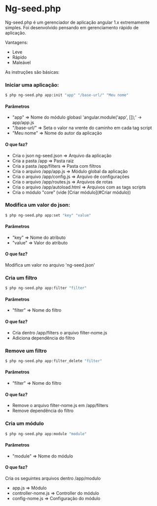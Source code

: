 # Ng-seed.php

Ng-seed.php é um gerenciador de aplicação angular 1.x extremamente simples. Foi desenvolvido pensando em gerenciamento rápido de aplicação.

Vantagens:
  - Leve
  - Rápido
  - Maleável

As instruções são básicas:

### Iniciar uma aplicação:
```sh
$ php ng-seed.php app:init "app" "/base-url/" "Meu nome"
```
#### Parâmetros
- "app" => Nome do módulo globasl 'angular.module('app', []);' -> app/app.js
- "/base-url/" => Seta o valor na vrente do caminho em cada tag script
- "Meu nome" => Nome do autor da aplicação

#### O que faz?
- Cria o json ng-seed.json => Arquivo da aplicação
- Cria a pasta /app => Pasta raiz
- Cria a pasta /app/filters => Pasta com filtros
- Cria o arquivo /app/app.js => Módulo global da aplicação
- Cria o arquivo /app/config.js => Arquivo de configurações
- Cria o arquivo /app/routes.js => Arquivos de rotas
- Cria o arquivo /app/autoload.html => Arquivos com as tags scripts
- Cria o módulo "core" (vide [Criar módulo](#Criar módulo))

### Modifica um valor do json:
```sh
$ php ng-seed.php app:set "key" "value"
```
#### Parâmetros
- "key" => Nome do atributo
- "value" => Valor do atributo

#### O que faz?
Modifica um valor no arquivo 'ng-seed.json'

### Cria um filtro
```sh
$ php ng-seed.php app:filter "filter"
```
#### Parâmetros
- "filter" => Nome do filtro

#### O que faz?
- Cria dentro /app/filters o arquivo filter-nome.js
- Adiciona dependência do filtro

### Remove um filtro
```sh
$ php ng-seed.php app:filter_delete "filter"
```
#### Parâmetros
- "filter" => Nome do filtro

#### O que faz?
- Remove o arquivo filter-nome.js em /app/filters
- Remove dependência do filtro

### Cria um módulo
```sh
$ php ng-seed.php app:module "module"
```
#### Parâmetros
- "module" => Nome do módulo

#### O que faz?
Cria os seguintes arquivos dentro /app/modulo
- app.js => Módulo
- controller-nome.js => Controller do módulo
- config-nome.js => Configuração do módulo
